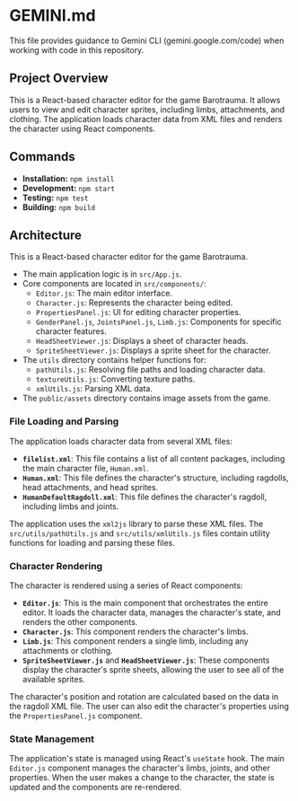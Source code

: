 # GEMINI.md

This file provides guidance to Gemini CLI (gemini.google.com/code) when working with code in this repository.

## Project Overview

This is a React-based character editor for the game Barotrauma. It allows users to view and edit character sprites, including limbs, attachments, and clothing. The application loads character data from XML files and renders the character using React components.

## Commands

- **Installation:** `npm install`
- **Development:** `npm start`
- **Testing:** `npm test`
- **Building:** `npm build`

## Architecture

This is a React-based character editor for the game Barotrauma.

- The main application logic is in `src/App.js`.
- Core components are located in `src/components/`:
    - `Editor.js`: The main editor interface.
    - `Character.js`: Represents the character being edited.
    - `PropertiesPanel.js`: UI for editing character properties.
    - `GenderPanel.js`, `JointsPanel.js`, `Limb.js`: Components for specific character features.
    - `HeadSheetViewer.js`: Displays a sheet of character heads.
    - `SpriteSheetViewer.js`: Displays a sprite sheet for the character.
- The `utils` directory contains helper functions for:
    - `pathUtils.js`: Resolving file paths and loading character data.
    - `textureUtils.js`: Converting texture paths.
    - `xmlUtils.js`: Parsing XML data.
- The `public/assets` directory contains image assets from the game.

### File Loading and Parsing

The application loads character data from several XML files:

-   **`filelist.xml`**: This file contains a list of all content packages, including the main character file, `Human.xml`.
-   **`Human.xml`**: This file defines the character's structure, including ragdolls, head attachments, and head sprites.
-   **`HumanDefaultRagdoll.xml`**: This file defines the character's ragdoll, including limbs and joints.

The application uses the `xml2js` library to parse these XML files. The `src/utils/pathUtils.js` and `src/utils/xmlUtils.js` files contain utility functions for loading and parsing these files.

### Character Rendering

The character is rendered using a series of React components:

-   **`Editor.js`**: This is the main component that orchestrates the entire editor. It loads the character data, manages the character's state, and renders the other components.
-   **`Character.js`**: This component renders the character's limbs.
-   **`Limb.js`**: This component renders a single limb, including any attachments or clothing.
-   **`SpriteSheetViewer.js`** and **`HeadSheetViewer.js`**: These components display the character's sprite sheets, allowing the user to see all of the available sprites.

The character's position and rotation are calculated based on the data in the ragdoll XML file. The user can also edit the character's properties using the `PropertiesPanel.js` component.

### State Management

The application's state is managed using React's `useState` hook. The main `Editor.js` component manages the character's limbs, joints, and other properties. When the user makes a change to the character, the state is updated and the components are re-rendered.
